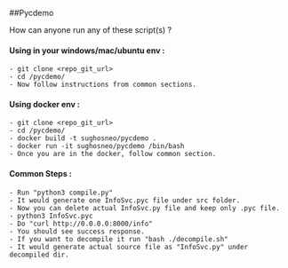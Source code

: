 ##Pycdemo

How can anyone run any of these script(s) ?
 
   #### Using in your windows/mac/ubuntu env :
   
    - git clone <repo_git_url>
    - cd /pycdemo/
    - Now follow instructions from common sections.    
    
   #### Using docker env :
   
    - git clone <repo_git_url>
    - cd /pycdemo/
    - docker build -t sughosneo/pycdemo .
    - docker run -it sughosneo/pycdemo /bin/bash
    - Once you are in the docker, follow common section.
   
    
   #### Common Steps :
   
    - Run "python3 compile.py"
    - It would generate one InfoSvc.pyc file under src folder.
    - Now you can delete actual InfoSvc.py file and keep only .pyc file.
    - python3 InfoSvc.pyc    
    - Do "curl http://0.0.0.0:8000/info"
    - You should see success response.
    - If you want to decompile it run "bash ./decompile.sh"
    - It would generate actual source file as "InfoSvc.py" under decompiled dir.
   